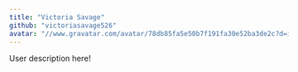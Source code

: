 ```yaml
---
title: "Victoria Savage"
github: "victoriasavage526"
avatar: "//www.gravatar.com/avatar/78db85fa5e50b7f191fa30e52ba3de2c?d=identicon"
---
```


User description here!
